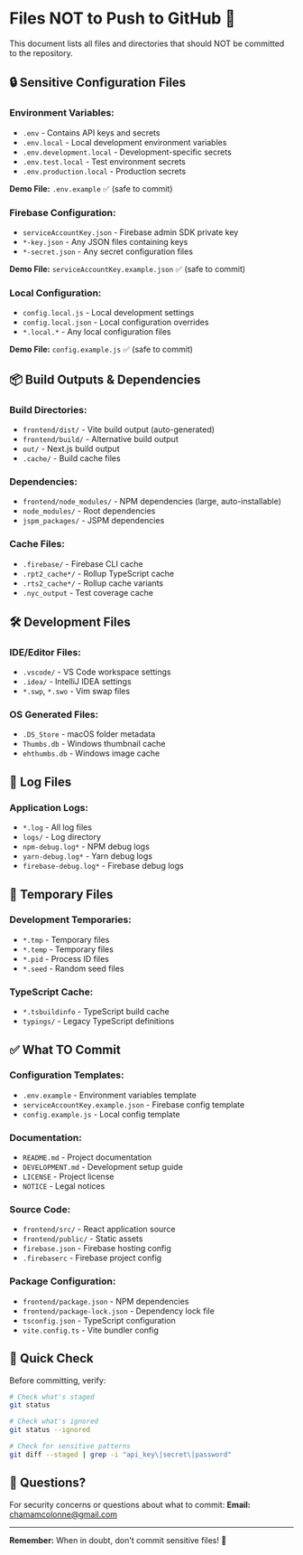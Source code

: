 # Files NOT to Push to GitHub 🚫

This document lists all files and directories that should NOT be committed to the repository.

## 🔒 Sensitive Configuration Files

### Environment Variables:
- `.env` - Contains API keys and secrets
- `.env.local` - Local development environment variables
- `.env.development.local` - Development-specific secrets
- `.env.test.local` - Test environment secrets
- `.env.production.local` - Production secrets

**Demo File:** `.env.example` ✅ (safe to commit)

### Firebase Configuration:
- `serviceAccountKey.json` - Firebase admin SDK private key
- `*-key.json` - Any JSON files containing keys
- `*-secret.json` - Any secret configuration files

**Demo File:** `serviceAccountKey.example.json` ✅ (safe to commit)

### Local Configuration:
- `config.local.js` - Local development settings
- `config.local.json` - Local configuration overrides
- `*.local.*` - Any local configuration files

**Demo File:** `config.example.js` ✅ (safe to commit)

## 📦 Build Outputs & Dependencies

### Build Directories:
- `frontend/dist/` - Vite build output (auto-generated)
- `frontend/build/` - Alternative build output
- `out/` - Next.js build output
- `.cache/` - Build cache files

### Dependencies:
- `frontend/node_modules/` - NPM dependencies (large, auto-installable)
- `node_modules/` - Root dependencies
- `jspm_packages/` - JSPM dependencies

### Cache Files:
- `.firebase/` - Firebase CLI cache
- `.rpt2_cache*/` - Rollup TypeScript cache
- `.rts2_cache*/` - Rollup cache variants
- `.nyc_output` - Test coverage cache

## 🛠️ Development Files

### IDE/Editor Files:
- `.vscode/` - VS Code workspace settings
- `.idea/` - IntelliJ IDEA settings
- `*.swp`, `*.swo` - Vim swap files

### OS Generated Files:
- `.DS_Store` - macOS folder metadata
- `Thumbs.db` - Windows thumbnail cache
- `ehthumbs.db` - Windows image cache

## 📝 Log Files

### Application Logs:
- `*.log` - All log files
- `logs/` - Log directory
- `npm-debug.log*` - NPM debug logs
- `yarn-debug.log*` - Yarn debug logs
- `firebase-debug.log*` - Firebase debug logs

## 🔧 Temporary Files

### Development Temporaries:
- `*.tmp` - Temporary files
- `*.temp` - Temporary files
- `*.pid` - Process ID files
- `*.seed` - Random seed files

### TypeScript Cache:
- `*.tsbuildinfo` - TypeScript build cache
- `typings/` - Legacy TypeScript definitions

## ✅ What TO Commit

### Configuration Templates:
- `.env.example` - Environment variables template
- `serviceAccountKey.example.json` - Firebase config template
- `config.example.js` - Local config template

### Documentation:
- `README.md` - Project documentation
- `DEVELOPMENT.md` - Development setup guide
- `LICENSE` - Project license
- `NOTICE` - Legal notices

### Source Code:
- `frontend/src/` - React application source
- `frontend/public/` - Static assets
- `firebase.json` - Firebase hosting config
- `.firebaserc` - Firebase project config

### Package Configuration:
- `frontend/package.json` - NPM dependencies
- `frontend/package-lock.json` - Dependency lock file
- `tsconfig.json` - TypeScript configuration
- `vite.config.ts` - Vite bundler config

## 🎯 Quick Check

Before committing, verify:
```bash
# Check what's staged
git status

# Check what's ignored
git status --ignored

# Check for sensitive patterns
git diff --staged | grep -i "api_key\|secret\|password"
```

## 📧 Questions?

For security concerns or questions about what to commit:
**Email:** chamamcolonne@gmail.com

---
**Remember:** When in doubt, don't commit sensitive files! 🔐
